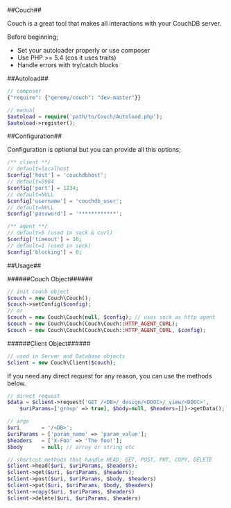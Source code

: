 ##Couch##

Couch is a great tool that makes all interactions with your CouchDB server.


Before beginning;

- Set your autoloader properly or use composer
- Use PHP >= 5.4 (cos it uses traits)
- Handle errors with try/catch blocks

##Autoload##

```php
// composer
{"require": {"qeremy/couch": "dev-master"}}

// manual
$autoload = require('path/to/Couch/Autoload.php');
$autoload->register();
```

##Configuration##

Configuration is optional but you can provide all this options;

```php
/** client **/
// default=localhost
$config['host'] = 'couchdbhost';
// default=5984
$config['port'] = 1234;
// default=NULL
$config['username'] = 'couchdb_user';
// default=NULL
$config['password'] = '************';

/** agent **/
// default=5 (used in sock & curl)
$config['timeout'] = 10;
// default=1 (used in sock)
$config['blocking'] = 0;
```

##Usage##

######Couch Object######
```php
// init couch object
$couch = new Couch\Couch();
$couch->setConfig($config);
// or
$couch = new Couch\Couch(null, $config); // uses sock as http agent
$couch = new Couch\Couch(Couch\Couch::HTTP_AGENT_CURL);
$couch = new Couch\Couch(Couch\Couch::HTTP_AGENT_CURL, $config);
```

######Client Object######
```php
// used in Server and Database objects
$client = new Couch\Client($couch);
```

If you need any direct request for any reason, you can use the methods below.

```php
// direct request
$data = $client->request('GET /<DB>/_design/<DDOC>/_view/<DDOC>',
    $uriParams=['group' => true], $body=null, $headers=[])->getData();

// args
$uri       = '/<DB>';
$uriParams = ['param_name' => 'param_value'];
$headers   = ['X-Foo' => 'The foo!'];
$body      = null; // array or string etc

// shortcut methods that handle HEAD, GET, POST, PUT, COPY, DELETE
$client->head($uri, $uriParams, $headers);
$client->get($uri, $uriParams, $headers);
$client->post($uri, $uriParams, $body, $headers)
$client->put($uri, $uriParams, $body, $headers)
$client->copy($uri, $uriParams, $headers)
$client->delete($uri, $uriParams, $headers)
```
